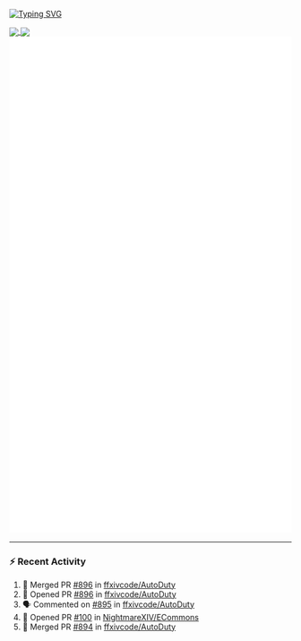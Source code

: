 [![Typing SVG](https://readme-typing-svg.demolab.com?font=Fira+Code&duration=1000&pause=1000&multiline=true&repeat=false&width=435&lines=Simon+Latusek+%7C+Gameplay+Engineer)](https://git.io/typing-svg)

<a href="https://github.com/anuraghazra/github-readme-stats">
  <img height=200 align="center" src="https://github-readme-stats.vercel.app/api?username=erdelf&theme=radical" />
</a>
<a href="https://github.com/anuraghazra/convoychat">
  <img height=200 align="center" src="https://streak-stats.demolab.com?user=erdelf&theme=radical&mode=weekly" />
</a>

<picture>
  <img src="/github-metrics.svg" alt="Metrics">
</picture>

---

### :zap: Recent Activity
<!--START_SECTION:activity-->
1. 🎉 Merged PR [#896](https://github.com/ffxivcode/AutoDuty/pull/896) in [ffxivcode/AutoDuty](https://github.com/ffxivcode/AutoDuty)
2. 💪 Opened PR [#896](https://github.com/ffxivcode/AutoDuty/pull/896) in [ffxivcode/AutoDuty](https://github.com/ffxivcode/AutoDuty)
3. 🗣 Commented on [#895](https://github.com/ffxivcode/AutoDuty/issues/895#issuecomment-2780310944) in [ffxivcode/AutoDuty](https://github.com/ffxivcode/AutoDuty)
4. 💪 Opened PR [#100](https://github.com/NightmareXIV/ECommons/pull/100) in [NightmareXIV/ECommons](https://github.com/NightmareXIV/ECommons)
5. 🎉 Merged PR [#894](https://github.com/ffxivcode/AutoDuty/pull/894) in [ffxivcode/AutoDuty](https://github.com/ffxivcode/AutoDuty)
<!--END_SECTION:activity-->

<!--
**erdelf/erdelf** is a ✨ _special_ ✨ repository because its `README.md` (this file) appears on your GitHub profile.

Here are some ideas to get you started:

- 🔭 I’m currently working on ...
- 🌱 I’m currently learning ...
- 👯 I’m looking to collaborate on ...
- 🤔 I’m looking for help with ...
- 💬 Ask me about ...
- 📫 How to reach me: ...
- 😄 Pronouns: ...
- ⚡ Fun fact: ...
-->
